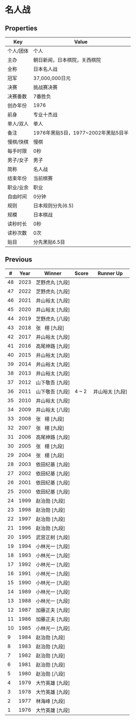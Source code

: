# 名人战

## Properties

| Key | Value |
| --- | ----- |
| 个人/团体 | 个人 |
| 主办 | 朝日新闻，日本棋院，关西棋院 |
| 全称 | 日本名人战 |
| 冠军 | 37,000,000日元 |
| 决赛 | 挑战赛决赛 |
| 决赛番数 | 7番胜负 |
| 创办年份 | 1976 |
| 前身 | 专业十杰战 |
| 单人/双人 | 单人 |
| 备注 | 1976年黑贴5目，1977~2002年黑贴5目半 |
| 慢棋/快棋 | 慢棋 |
| 每手时限 | 0秒 |
| 男子/女子 | 男子 |
| 简称 | 名人战 |
| 结束年份 | 当前棋赛 |
| 职业/业余 | 职业 |
| 自由时间 | 0分钟 |
| 规则 | 日本规则分先(6.5) |
| 规模 | 日本棋战 |
| 读秒时长 | 0秒 |
| 读秒次数 | 0次 |
| 贴目 | 分先黑贴6.5目 |

## Previous

| # | Year | Winner | Score | Runner Up |
| --- | --- | --- | --- | --- |
| 48 | 2023 | 芝野虎丸 [九段] |  |  |
| 47 | 2022 | 芝野虎丸 [九段] |  |  |
| 46 | 2021 | 井山裕太 [九段] |  |  |
| 45 | 2020 | 井山裕太 [九段] |  |  |
| 44 | 2019 | 芝野虎丸 [八段] |  |  |
| 43 | 2018 | 张   栩 [九段] |  |  |
| 42 | 2017 | 井山裕太 [九段] |  |  |
| 41 | 2016 | 高尾绅路 [九段] |  |  |
| 40 | 2015 | 井山裕太 [九段] |  |  |
| 39 | 2014 | 井山裕太 [九段] |  |  |
| 38 | 2013 | 井山裕太 [九段] |  |  |
| 37 | 2012 | 山下敬吾 [九段] |  |  |
| 36 | 2011 | 山下敬吾 [九段] | 4 ~ 2 | 井山裕太 [九段] |
| 35 | 2010 | 井山裕太 [九段] |  |  |
| 34 | 2009 | 井山裕太 [八段] |  |  |
| 33 | 2008 | 张   栩 [九段] |  |  |
| 32 | 2007 | 张   栩 [九段] |  |  |
| 31 | 2006 | 高尾绅路 [九段] |  |  |
| 30 | 2005 | 张   栩 [九段] |  |  |
| 29 | 2004 | 张   栩 [九段] |  |  |
| 28 | 2003 | 依田纪基 [九段] |  |  |
| 27 | 2002 | 依田纪基 [九段] |  |  |
| 26 | 2001 | 依田纪基 [九段] |  |  |
| 25 | 2000 | 依田纪基 [九段] |  |  |
| 24 | 1999 | 赵治勋 [九段] |  |  |
| 23 | 1998 | 赵治勋 [九段] |  |  |
| 22 | 1997 | 赵治勋 [九段] |  |  |
| 21 | 1996 | 赵治勋 [九段] |  |  |
| 20 | 1995 | 武宫正树 [九段] |  |  |
| 19 | 1994 | 小林光一 [九段] |  |  |
| 18 | 1993 | 小林光一 [九段] |  |  |
| 17 | 1992 | 小林光一 [九段] |  |  |
| 16 | 1991 | 小林光一 [九段] |  |  |
| 15 | 1990 | 小林光一 [九段] |  |  |
| 14 | 1989 | 小林光一 [九段] |  |  |
| 13 | 1988 | 小林光一 [九段] |  |  |
| 12 | 1987 | 加藤正夫 [九段] |  |  |
| 11 | 1986 | 加藤正夫 [九段] |  |  |
| 10 | 1985 | 小林光一 [九段] |  |  |
| 9 | 1984 | 赵治勋 [九段] |  |  |
| 8 | 1983 | 赵治勋 [九段] |  |  |
| 7 | 1982 | 赵治勋 [九段] |  |  |
| 6 | 1981 | 赵治勋 [九段] |  |  |
| 5 | 1980 | 赵治勋 [八段] |  |  |
| 4 | 1979 | 大竹英雄 [九段] |  |  |
| 3 | 1978 | 大竹英雄 [九段] |  |  |
| 2 | 1977 | 林海峰 [九段] |  |  |
| 1 | 1976 | 大竹英雄 [九段] |  |  |

